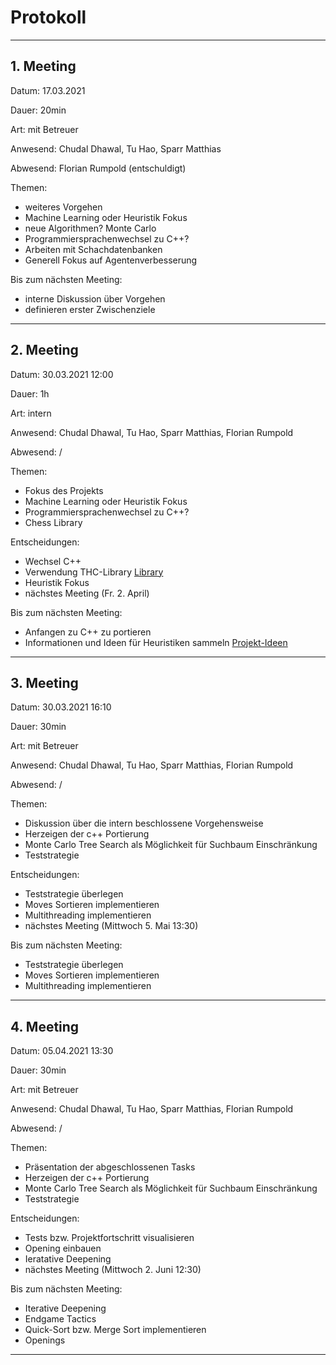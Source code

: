 # Protokoll
---
## 1. Meeting
Datum: 17.03.2021

Dauer: 20min

Art: mit Betreuer

Anwesend: Chudal Dhawal, Tu Hao, Sparr Matthias

Abwesend: Florian Rumpold (entschuldigt)

Themen:
 - weiteres Vorgehen
 - Machine Learning oder Heuristik Fokus
 - neue Algorithmen? Monte Carlo
 - Programmiersprachenwechsel zu C++?
 - Arbeiten mit Schachdatenbanken
 - Generell Fokus auf Agentenverbesserung

Bis zum nächsten Meeting:
 - interne Diskussion über Vorgehen
 - definieren erster Zwischenziele
---
## 2. Meeting 
Datum: 30.03.2021 12:00

Dauer: 1h

Art: intern

Anwesend: Chudal Dhawal, Tu Hao, Sparr Matthias, Florian Rumpold

Abwesend: /

Themen:
 - Fokus des Projekts
 - Machine Learning oder Heuristik Fokus
 - Programmiersprachenwechsel zu C++?
 - Chess Library

Entscheidungen:
 - Wechsel C++
 - Verwendung THC-Library [Library](https://github.com/billforsternz/thc-chess-library)
 - Heuristik Fokus
 - nächstes Meeting (Fr. 2. April)
  
Bis zum nächsten Meeting:
 - Anfangen zu C++ zu portieren
 - Informationen und Ideen für Heuristiken sammeln [Projekt-Ideen](https://www.youtube.com/watch?v=U4ogK0MIzqk)
---
## 3. Meeting 
Datum: 30.03.2021 16:10

Dauer: 30min

Art: mit Betreuer

Anwesend: Chudal Dhawal, Tu Hao, Sparr Matthias, Florian Rumpold

Abwesend: /

Themen:
 - Diskussion über die intern beschlossene Vorgehensweise
 - Herzeigen der c++ Portierung
 - Monte Carlo Tree Search als Möglichkeit für Suchbaum Einschränkung
 - Teststrategie

Entscheidungen:
 - Teststrategie überlegen
 - Moves Sortieren implementieren
 - Multithreading implementieren
 - nächstes Meeting (Mittwoch 5. Mai 13:30)
  
Bis zum nächsten Meeting:
 - Teststrategie überlegen
 - Moves Sortieren implementieren
 - Multithreading implementieren
---
## 4. Meeting 
Datum: 05.04.2021 13:30

Dauer: 30min

Art: mit Betreuer

Anwesend: Chudal Dhawal, Tu Hao, Sparr Matthias, Florian Rumpold

Abwesend: /

Themen:
 - Präsentation der abgeschlossenen Tasks
 - Herzeigen der c++ Portierung
 - Monte Carlo Tree Search als Möglichkeit für Suchbaum Einschränkung
 - Teststrategie

Entscheidungen:
 - Tests bzw. Projektfortschritt visualisieren
 - Opening einbauen
 - Ieratative Deepening
 - nächstes Meeting (Mittwoch 2. Juni 12:30)
  
Bis zum nächsten Meeting:
- Iterative Deepening
- Endgame Tactics
- Quick-Sort bzw. Merge Sort implementieren
- Openings
---
